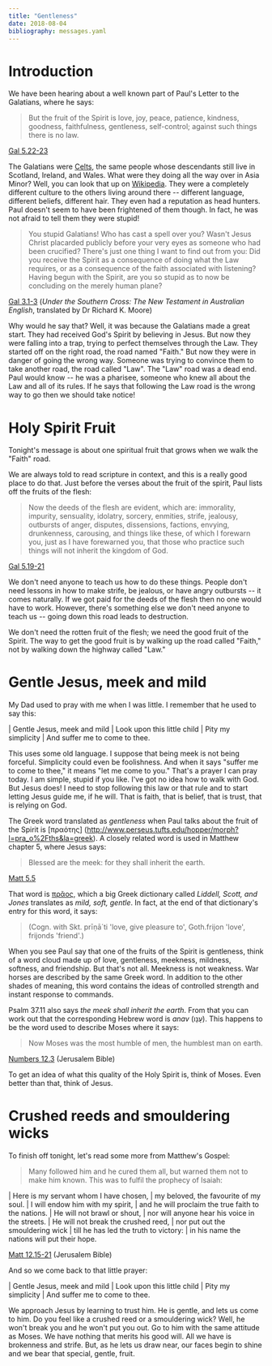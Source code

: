 ```yaml
---
title: "Gentleness"
date: 2018-08-04
bibliography: messages.yaml
---
```


# Introduction

We have been hearing about a well known part of Paul's Letter to the Galatians, where he says:

> But the fruit of the Spirit is love, joy, peace, patience, kindness, goodness, faithfulness, gentleness, self-control; against such things there is no law.

[Gal 5.22-23](https://crosswire.org/study/parallelstudy.jsp?key=Galatians+5%3A22#cv)

The Galatians were [Celts](https://en.wikipedia.org/wiki/Celts), the same people whose descendants still live in Scotland, Ireland, and Wales. What were they doing all the way over in Asia Minor? Well, you can look that up on [Wikipedia](https://en.wikipedia.org/wiki/Celtic_settlement_of_Eastern_Europe). They were a completely different culture to the others living around there -- different language, different beliefs, different hair. They even had a reputation as head hunters. Paul doesn't seem to have been frightened of them though. In fact, he was not afraid to tell them they were stupid!

> You stupid Galatians! Who has cast a spell over you? Wasn't Jesus Christ placarded publicly before your very eyes as someone who had been crucified? There's just one thing I want to find out from you: Did you receive the Spirit as a consequence of doing what the Law requires, or as a consequence of the faith associated with listening? Having begun with the Spirit, are you so stupid as to now be concluding on the merely human plane?

[Gal 3.1-3](https://crosswire.org/study/parallelstudy.jsp?key=Galatians+3%3A1#cv) (*Under the Southern Cross: The New Testament in Australian English*, translated by Dr Richard K. Moore)

Why would he say that? Well, it was because the Galatians made a great start. They had received God's Spirit by believing in Jesus. But now they were falling into a trap, trying to perfect themselves through the Law. They started off on the right road, the road named "Faith." But now they were in danger of going the wrong way. Someone was trying to convince them to take another road, the road called "Law". The "Law" road was a dead end. Paul would know -- he was a pharisee, someone who knew all about the Law and all of its rules. If he says that following the Law road is the wrong way to go then we should take notice!

# Holy Spirit Fruit

Tonight's message is about one spiritual fruit that grows when we walk the "Faith" road.

We are always told to read scripture in context, and this is a really good place to do that. Just before the verses about the fruit of the spirit, Paul lists off the fruits of the flesh:

> Now the deeds of the flesh are evident, which are: immorality, impurity, sensuality, idolatry, sorcery, enmities, strife, jealousy, outbursts of anger, disputes, dissensions, factions, envying, drunkenness, carousing, and things like these, of which I forewarn you, just as I have forewarned you, that those who practice such things will not inherit the kingdom of God.

[Gal 5.19-21](https://crosswire.org/study/parallelstudy.jsp?key=Galatians+5%3A19#cv)

We don't need anyone to teach us how to do these things. People don't need lessons in how to make strife, be jealous, or have angry outbursts -- it comes naturally. If we got paid for the deeds of the flesh then no one would have to work. However, there's something else we don't need anyone to teach us -- going down this road leads to destruction.

We don't need the rotten fruit of the flesh; we need the good fruit of the Spirit. The way to get the good fruit is by walking up the road called "Faith," not by walking down the highway called "Law."

# Gentle Jesus, meek and mild

My Dad used to pray with me when I was little. I remember that he used to say this:

| Gentle Jesus, meek and mild
| Look upon this little child
| Pity my simplicity
| And suffer me to come to thee.

This uses some old language. I suppose that being meek is not being forceful. Simplicity could even be foolishness. And when it says "suffer me to come to thee," it means "let me come to you." That's a prayer I can pray today. I am simple, stupid if you like. I've got no idea how to walk with God. But Jesus does! I need to stop following this law or that rule and to start letting Jesus guide me, if he will. That is faith, that is belief, that is trust, that is relying on God.

The Greek word translated as *gentleness* when Paul talks about the fruit of the Spirit is [πραότης] (http://www.perseus.tufts.edu/hopper/morph?l=pra_o%2Fths&la=greek). A closely related word is used in Matthew chapter 5, where Jesus says:

> Blessed are the meek: for they shall inherit the earth.

[Matt 5.5](https://crosswire.org/study/parallelstudy.jsp?key=Matthew+5%3A5#cv)

That word is [πρᾶος](http://www.perseus.tufts.edu/hopper/morph?l=praus&la=greek#lexicon), which a big Greek dictionary called *Liddell, Scott, and Jones* translates as *mild, soft, gentle*. In fact, at the end of that dictionary's entry for this word, it says:

> (Cogn. with Skt. prīṇā´ti 'love, give pleasure to', Goth.frijon 'love', frijonds 'friend'.)

When you see Paul say that one of the fruits of the Spirit is gentleness, think of a word cloud made up of love, gentleness, meekness, mildness, softness, and friendship. But that's not all. Meekness is not weakness. War horses are described by the same Greek word. In addition to the other shades of meaning, this word contains the ideas of controlled strength and instant response to commands.

Psalm 37.11 also says *the meek shall inherit the earth*. From that you can work out that the corresponding Hebrew word is *anav* (עָנָו). This happens to be the word used to describe Moses where it says:

> Now Moses was the most humble of men, the humblest man on earth.

[Numbers 12.3](https://crosswire.org/study/parallelstudy.jsp?key=numbers+12.3) (Jerusalem Bible)

To get an idea of what this quality of the Holy Spirit is, think of Moses. Even better than that, think of Jesus.

# Crushed reeds and smouldering wicks

To finish off tonight, let's read some more from Matthew's Gospel:

> Many followed him and he cured them all, but warned them not to make him known. This was to fulfil the prophecy of Isaiah:

| Here is my servant whom I have chosen,
| my beloved, the favourite of my soul.
| I will endow him with my spirit,
| and he will proclaim the true faith to the nations.
| He will not brawl or shout,
| nor will anyone hear his voice in the streets.
| He will not break the crushed reed,
| nor put out the smouldering wick
| till he has led the truth to victory:
| in his name the nations will put their hope.

[Matt 12.15-21](https://crosswire.org/study/parallelstudy.jsp?key=Matthew+12%3A15#cv) (Jerusalem Bible)

And so we come back to that little prayer:

| Gentle Jesus, meek and mild
| Look upon this little child
| Pity my simplicity
| And suffer me to come to thee.

We approach Jesus by learning to trust him. He is gentle, and lets us come to him. Do you feel like a crushed reed or a smouldering wick? Well, he won't break you and he won't put you out. Go to him with the same attitude as Moses. We have nothing that merits his good will. All we have is brokenness and strife. But, as he lets us draw near, our faces begin to shine and we bear that special, gentle, fruit.

<!--# References-->
